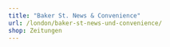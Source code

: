 ```yaml
---
title: "Baker St. News & Convenience"
url: /london/baker-st-news-und-convenience/
shop: Zeitungen
---
```

